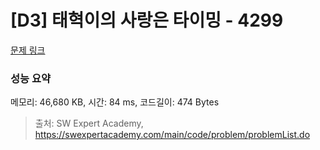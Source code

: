 # [D3] 태혁이의 사랑은 타이밍 - 4299 

[문제 링크](https://swexpertacademy.com/main/code/problem/problemDetail.do?contestProbId=AWLv6mx6htoDFAVV) 

### 성능 요약

메모리: 46,680 KB, 시간: 84 ms, 코드길이: 474 Bytes



> 출처: SW Expert Academy, https://swexpertacademy.com/main/code/problem/problemList.do